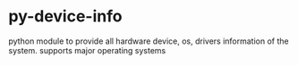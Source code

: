 # py-device-info
python module to provide all hardware device, os, drivers information of the system. supports major operating systems
